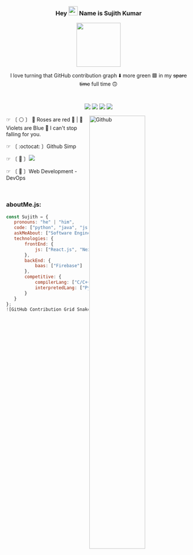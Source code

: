 ### <p align="center">Hey <img src="https://media.giphy.com/media/hvRJCLFzcasrR4ia7z/giphy.gif" width="25"> Name is Sujith Kumar</p>
<p align="center">
<img width="120" src="https://github.com/sujithkumaravel/sujithkumaravel/assets/profile-picture">
</p>

<p align="center"> 
I love turning that GitHub contribution graph ⬇️ more green 🟩 in my <del>spare time</del> full time 🙃
</p>

<br/>

<p align="center">
  <a href="#"> <img src="assets/2.gif"><a/>
  <a href="#"><img src="assets/8.gif"><a/>
  <a href="#"><img src="assets/0.gif"><a/>
  <a href="#"><img src="assets/6.gif"><a/>
</p>

<img width="55%" align="right" alt="Github" src="https://raw.githubusercontent.com/onimur/.github/master/.resources/git-header.svg" />

☞ 〔 ⚪️ 〕  🌹 Roses are red 🌹 | 🎀 Violets are Blue 🎀 I can't stop falling for you.

☞ 〔 :octocat: 〕Github Simp

☞ 〔 👀 〕![](https://komarev.com/ghpvc/?username=sujithkumaravel&color=dc143c)

☞ 〔 🐼 〕Web Development - DevOps

<br>

### aboutMe.js:

```javascript
const Sujith = {
   pronouns: "he" | "him",
   code: ["python", "java", "js"],
   askMeAbout: ["Software Engineering", "DevOps", "AI-ML", "Competitive Coding"],
   technologies: {
       frontEnd: {
           js: ["React.js", "Next.js", "Vue.js"]
       },
       backEnd: {
           baas: ["Firebase"]
       },
       competitive: {
           compilerLang: ["C/C++"],
           interpretedLang: ["Python"]
       }
   }
};
![GitHub Contribution Grid Snake](https://raw.githubusercontent.com/Sujith-Kumar-2003/Sujith-Kumar-2003/output/github-contribution-grid-snake.svg)

